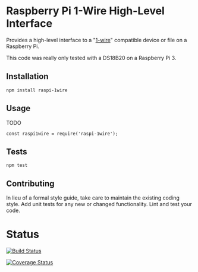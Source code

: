 # Raspberry Pi 1-Wire High-Level Interface

Provides a high-level interface to a "[1-wire](https://pinout.xyz/pinout/1_wire)" compatible device 
or file on a Raspberry Pi.

This code was really only tested with a DS18B20 on a Raspberry Pi 3.

## Installation

`npm install raspi-1wire`

## Usage

TODO
```
const raspi1wire = require('raspi-1wire');
```

## Tests

`npm test`

## Contributing

In lieu of a formal style guide, take care to maintain the existing coding style.  Add unit tests 
for any new or changed functionality.  Lint and test your code.

# Status

[![Build Status](https://travis-ci.org/rbprogrammer/raspi-1wire-temp.svg?branch=master)](https://travis-ci.org/rbprogrammer/raspi-1wire-temp)

[![Coverage Status](https://coveralls.io/repos/github/rbprogrammer/raspi-1wire-temp/badge.svg?branch=master)](https://coveralls.io/github/rbprogrammer/raspi-1wire-temp?branch=master)
